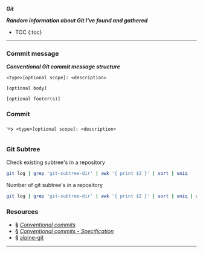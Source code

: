 ___Git___

***Random information about Git I've found and gathered***

* TOC
{:toc}

---

### Commit message

***Conventional Git commit message structure***

```
<type>[optional scope]: <description>

[optional body]

[optional footer(s)]
```

### Commit 

```git
࿓❯ <type>[optional scope]: <description> 
```

### Git Subtree

Check existing subtree's in a repository

```bash
git log | grep 'git-subtree-dir' | awk '{ print $2 }' | sort | uniq
```

Number of git subtree's in a repository

```bash
git log | grep 'git-subtree-dir' | awk '{ print $2 }' | sort | uniq | wc -l
```

### Resources

+ **§** [_Conventional commits_](https://www.conventionalcommits.org/en/v1.0.0/)
+ **§** [_Conventional commits - Specification_](https://www.conventionalcommits.org/en/v1.0.0/#specification)
+ **§** [alpine-git](https://hub.docker.com/r/alpine/git)

---

